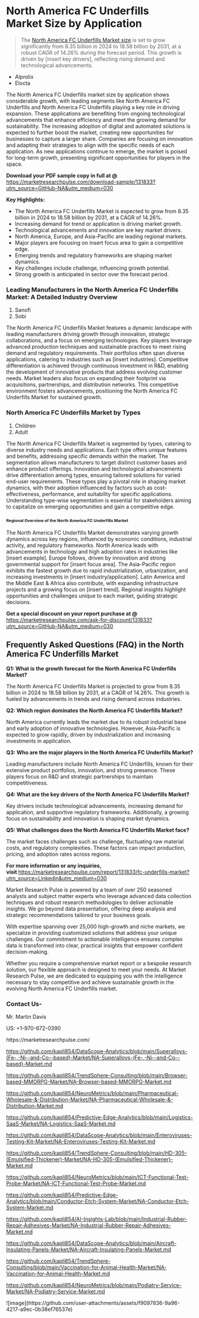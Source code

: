 <h1>North America FC Underfills Market&nbsp;Size by Application</h1><blockquote><p>The <a href="https://marketresearchpulse.com/download-sample/131833?utm_source=GitHub-NA&amp;utm_medium=030">North America FC Underfills Market size</a> is set to grow significantly from 8.35 billion in 2024 to 18.58 billion by 2031, at a robust CAGR of 14.26% during the forecast period. This growth is driven by [insert key drivers], reflecting rising demand and technological advancements.</p></blockquote><ul><li>Alprolix<li> Elocta</li></ul><p>The North America FC Underfills market size by application shows considerable growth, with leading segments like North America FC Underfills and North America FC Underfills playing a key role in driving expansion. These applications are benefiting from ongoing technological advancements that enhance efficiency and meet the growing demand for sustainability. The increasing adoption of digital and automated solutions is expected to further boost the market, creating new opportunities for businesses to capture a larger share. Companies are focusing on innovation and adapting their strategies to align with the specific needs of each application. As new applications continue to emerge, the market is poised for long-term growth, presenting significant opportunities for players in the space.</p><p><strong>Download your PDF sample copy in full at @ </strong><a href="https://marketresearchpulse.com/download-sample/131833?utm_source=GitHub-NA&amp;utm_medium=030">https://marketresearchpulse.com/download-sample/131833?utm_source=GitHub-NA&amp;utm_medium=030</a></p><p><strong>Key Highlights: </strong></p><ul><li>The North America FC Underfills Market is expected to grow from 8.35 billion in 2024 to 18.58 billion by 2031, at a CAGR of 14.26%.</li><li>Increasing demand for trend or application is driving market growth.</li><li>Technological advancements and innovation are key market drivers.</li><li>North America, Europe, and Asia-Pacific are leading regional markets.</li><li>Major players are focusing on insert focus area to gain a competitive edge.</li><li>Emerging trends and regulatory frameworks are shaping market dynamics.</li><li>Key challenges include challenge, influencing growth potential.</li><li>Strong growth is anticipated in sector over the forecast period.</li></ul><h3>Leading Manufacturers in the North America FC Underfills Market: A Detailed Industry Overview</h3><ol><li>Sanofi</li><li>Sobi</li></ol><div class="flex max-w-full flex-col flex-grow"><div class="min-h-8 text-message flex w-full flex-col items-end gap-2 whitespace-normal break-words [.text-message+&amp;]:mt-5" dir="auto" data-message-author-role="assistant" data-message-id="fd8432e4-4910-450d-b182-61b7bfb0a01f" data-message-model-slug="gpt-4o"><div class="flex w-full flex-col gap-1 empty:hidden first:pt-[3px]"><div class="markdown prose w-full break-words dark:prose-invert light"><p>The North America FC Underfills Market features a dynamic landscape with leading manufacturers driving growth through innovation, strategic collaborations, and a focus on emerging technologies. Key players leverage advanced production techniques and sustainable practices to meet rising demand and regulatory requirements. Their portfolios often span diverse applications, catering to industries such as [insert industries]. Competitive differentiation is achieved through continuous investment in R&amp;D, enabling the development of innovative products that address evolving customer needs. Market leaders also focus on expanding their footprint via acquisitions, partnerships, and distribution networks. This competitive environment fosters advancements, positioning the North America FC Underfills Market for sustained growth.</p></div></div></div></div><h3>North America FC Underfills Market by Types</h3><ol><li>Children<li> Adult</li></ol><div class="flex max-w-full flex-col flex-grow"><div class="min-h-8 text-message flex w-full flex-col items-end gap-2 whitespace-normal break-words [.text-message+&amp;]:mt-5" dir="auto" data-message-author-role="assistant" data-message-id="084470be-0bb7-4664-bddf-5156b4f41249" data-message-model-slug="gpt-4o-mini"><div class="flex w-full flex-col gap-1 empty:hidden first:pt-[3px]"><div class="markdown prose w-full break-words dark:prose-invert light"><p>The North America FC Underfills Market is segmented by types, catering to diverse industry needs and applications. Each type offers unique features and benefits, addressing specific demands within the market. The segmentation allows manufacturers to target distinct customer bases and enhance product offerings. Innovation and technological advancements drive differentiation among types, ensuring tailored solutions for varied end-user requirements. These types play a pivotal role in shaping market dynamics, with their adoption influenced by factors such as cost-effectiveness, performance, and suitability for specific applications. Understanding type-wise segmentation is essential for stakeholders aiming to capitalize on emerging opportunities and gain a competitive edge.</p></div></div></div></div><h3><span style="font-size: 11px;">Regional Overview of the North America FC Underfills Market</span></h3><div class="flex max-w-full flex-col flex-grow"><div class="min-h-8 text-message flex w-full flex-col items-end gap-2 whitespace-normal break-words [.text-message+&amp;]:mt-5" dir="auto" data-message-author-role="assistant" data-message-id="e9038762-ce64-4e30-91c9-9bd413514231" data-message-model-slug="gpt-4o-mini"><div class="flex w-full flex-col gap-1 empty:hidden first:pt-[3px]"><div class="markdown prose w-full break-words dark:prose-invert light"><p>The North America FC Underfills Market demonstrates varying growth dynamics across key regions, influenced by economic conditions, industrial activity, and regulatory frameworks. North America leads with advancements in technology and high adoption rates in industries like [insert example]. Europe follows, driven by innovation and strong governmental support for [insert focus area]. The Asia-Pacific region exhibits the fastest growth due to rapid industrialization, urbanization, and increasing investments in [insert industry/application]. Latin America and the Middle East &amp; Africa also contribute, with expanding infrastructure projects and a growing focus on [insert trend]. Regional insights highlight opportunities and challenges unique to each market, guiding strategic decisions.</p></div></div></div></div><p><strong>Get a special discount on your report purchase at @ </strong><a href="https://marketresearchpulse.com/ask-for-discount/131833?utm_source=GitHub-NA&amp;utm_medium=030">https://marketresearchpulse.com/ask-for-discount/131833?utm_source=GitHub-NA&amp;utm_medium=030</a></p><h2>Frequently Asked Questions (FAQ) in the North America FC Underfills Market</h2><p><strong>Q1: What is the growth forecast for the North America FC Underfills Market?</strong></p><p>The North America FC Underfills Market is projected to grow from 8.35 billion in 2024 to 18.58 billion by 2031, at a CAGR of 14.26%. This growth is fueled by advancements in trends and rising demand across industries.</p><p><strong>Q2: Which region dominates the North America FC Underfills Market?</strong></p><p>North America currently leads the market due to its robust industrial base and early adoption of innovative technologies. However, Asia-Pacific is expected to grow rapidly, driven by industrialization and increasing investments in application.</p><p><strong>Q3: Who are the major players in the North America FC Underfills Market?</strong></p><p>Leading manufacturers include North America FC Underfills, known for their extensive product portfolios, innovation, and strong presence. These players focus on R&amp;D and strategic partnerships to maintain competitiveness.</p><p><strong>Q4: What are the key drivers of the North America FC Underfills Market?</strong></p><p>Key drivers include technological advancements, increasing demand for application, and supportive regulatory frameworks. Additionally, a growing focus on sustainability and innovation is shaping market dynamics.</p><p><strong>Q5: What challenges does the North America FC Underfills Market face?</strong></p><p>The market faces challenges such as challenge, fluctuating raw material costs, and regulatory complexities. These factors can impact production, pricing, and adoption rates across regions.</p><p><strong>For more information or any inquiries, visit&nbsp;</strong><a href="https://marketresearchpulse.com/report/131833/fc-underfills-market?utm_source=Linkedin&utm_medium=030">https://marketresearchpulse.com/report/131833/fc-underfills-market?utm_source=Linkedin&utm_medium=030</a></p><p>Market Research Pulse is powered by a team of over 250 seasoned analysts and subject matter experts who leverage advanced data collection techniques and robust research methodologies to deliver actionable insights. We go beyond data presentation, offering deep analysis and strategic recommendations tailored to your business goals.</p><p>With expertise spanning over 25,000 high-growth and niche markets, we specialize in providing customized solutions that address your unique challenges. Our commitment to actionable intelligence ensures complex data is transformed into clear, practical insights that empower confident decision-making.</p><p>Whether you require a comprehensive market report or a bespoke research solution, our flexible approach is designed to meet your needs. At Market Research Pulse, we are dedicated to equipping you with the intelligence necessary to stay competitive and achieve sustainable growth in the evolving North America FC Underfills market.</p><h3><strong>Contact Us-</strong></h3><p>Mr. Martin Davis</p><p>US: +1-970-672-0390</p><p>https://marketresearchpulse.com/</p><p><a href="https://github.com/kapli854/DataScope-Analytics/blob/main/Superalloys-(Fe-,-Ni--and-Co--based)-Market/NA-Superalloys-(Fe-,-Ni--and-Co--based)-Market.md">https://github.com/kapli854/DataScope-Analytics/blob/main/Superalloys-(Fe-,-Ni--and-Co--based)-Market/NA-Superalloys-(Fe-,-Ni--and-Co--based)-Market.md</a></p><p><a href="https://github.com/kapli854/TrendSphere-Consulting/blob/main/Browser-based-MMORPG-Market/NA-Browser-based-MMORPG-Market.md">https://github.com/kapli854/TrendSphere-Consulting/blob/main/Browser-based-MMORPG-Market/NA-Browser-based-MMORPG-Market.md</a></p><p><a href="https://github.com/kapli854/NeuroMetrics/blob/main/Pharmaceutical-Wholesale-&-Distribution-Market/NA-Pharmaceutical-Wholesale-&-Distribution-Market.md">https://github.com/kapli854/NeuroMetrics/blob/main/Pharmaceutical-Wholesale-&-Distribution-Market/NA-Pharmaceutical-Wholesale-&-Distribution-Market.md</a></p><p><a href="https://github.com/kapli854/Predictive-Edge-Analytics/blob/main/Logistics-SaaS-Market/NA-Logistics-SaaS-Market.md">https://github.com/kapli854/Predictive-Edge-Analytics/blob/main/Logistics-SaaS-Market/NA-Logistics-SaaS-Market.md</a></p><p><a href="https://github.com/kapli854/DataScope-Analytics/blob/main/Enteroviruses-Testing-Kit-Market/NA-Enteroviruses-Testing-Kit-Market.md">https://github.com/kapli854/DataScope-Analytics/blob/main/Enteroviruses-Testing-Kit-Market/NA-Enteroviruses-Testing-Kit-Market.md</a></p><p><a href="https://github.com/kapli854/TrendSphere-Consulting/blob/main/HD-305-(Emulsified-Thickener)-Market/NA-HD-305-(Emulsified-Thickener)-Market.md">https://github.com/kapli854/TrendSphere-Consulting/blob/main/HD-305-(Emulsified-Thickener)-Market/NA-HD-305-(Emulsified-Thickener)-Market.md</a></p><p><a href="https://github.com/kapli854/NeuroMetrics/blob/main/ICT-Functional-Test-Probe-Market/NA-ICT-Functional-Test-Probe-Market.md">https://github.com/kapli854/NeuroMetrics/blob/main/ICT-Functional-Test-Probe-Market/NA-ICT-Functional-Test-Probe-Market.md</a></p><p><a href="https://github.com/kapli854/Predictive-Edge-Analytics/blob/main/Conductor-Etch-System-Market/NA-Conductor-Etch-System-Market.md">https://github.com/kapli854/Predictive-Edge-Analytics/blob/main/Conductor-Etch-System-Market/NA-Conductor-Etch-System-Market.md</a></p><p><a href="https://github.com/kapli854/AI-Insights-Lab/blob/main/Industrial-Rubber-Repair-Adhesives-Market/NA-Industrial-Rubber-Repair-Adhesives-Market.md">https://github.com/kapli854/AI-Insights-Lab/blob/main/Industrial-Rubber-Repair-Adhesives-Market/NA-Industrial-Rubber-Repair-Adhesives-Market.md</a></p><p><a href="https://github.com/kapli854/DataScope-Analytics/blob/main/Aircraft-Insulating-Panels-Market/NA-Aircraft-Insulating-Panels-Market.md">https://github.com/kapli854/DataScope-Analytics/blob/main/Aircraft-Insulating-Panels-Market/NA-Aircraft-Insulating-Panels-Market.md</a></p><p><a href="https://github.com/kapli854/TrendSphere-Consulting/blob/main/Vaccination-for-Animal-Health-Market/NA-Vaccination-for-Animal-Health-Market.md">https://github.com/kapli854/TrendSphere-Consulting/blob/main/Vaccination-for-Animal-Health-Market/NA-Vaccination-for-Animal-Health-Market.md</a></p><p><a href="https://github.com/kapli854/NeuroMetrics/blob/main/Podiatry-Service-Market/NA-Podiatry-Service-Market.md">https://github.com/kapli854/NeuroMetrics/blob/main/Podiatry-Service-Market/NA-Podiatry-Service-Market.md</a></p>
![image](https://github.com/user-attachments/assets/f9097836-9a96-4217-a9ec-0b38ef76537e)
